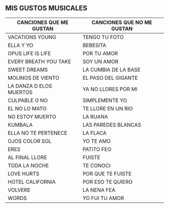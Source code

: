 ## MIS GUSTOS MUSICALES 
| CANCIONES QUE ME GUSTAN | CANCIONES QUE NO ME GUSTAN | 
| --- | ----------------- |
| VACATIONS YOUNG | TENGO TU FOTO |
| ELLA Y YO | BEBESITA |
| OPUS LIFE IS LIFE | POR TU AMOR |
| EVERY BREATH YOU TAKE | SOY UN AMOR |
| SWEET DREAMS | LA CUMBIA DE LA BASE |
| MOLINOS DE VIENTO | EL PASO DEL GIGANTE |
| LA DANZA D ELOS MUERTOS | YA NO LLORES POR MI | 
| CULPABLE O NO | SIMPLEMENTE YO |
| EL NO LO MATO | TE LLORE EN UN RIO | 
| NO ESTOY MUERTO | LA RUANA | 
| KUMBALA | LAS PAREDES BLANCAS | 
| ELLA NO TE PERTENECE | LA FLACA |
| OJOS COLOR SOL | YO TE AMO |
| ERES | PATITO FEO |
| AL FINAL LLORE | FUISTE | 
| TODA LA NOCHE | TE CONOCI |
| LOVE HURTS | POR QUE TE FUISTE |
| HOTEL CALIFORNIA | POR ESO TE QUIERO |
| VOLVERE | LA NENA FEA | 
| WORDS | YO FUI TU AMOR | 
